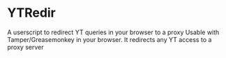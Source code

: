 # YTRedir
A userscript to redirect YT queries in your browser to a proxy
Usable with Tamper/Greasemonkey in your browser.
It redirects any YT access to a proxy server
